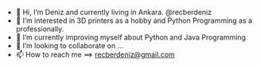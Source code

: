 - 👋 Hi, I’m Deniz and currently living in Ankara. @recberdeniz
- 👀 I’m interested in 3D printers as a hobby and Python Programming as a professionally.
- 🌱 I’m currently improving myself about Python and Java Programming
- 💞️ I’m looking to collaborate on ...
- 📫 How to reach me ==> recberdeniz@gmail.com

<!---
recberdeniz/recberdeniz is a ✨ special ✨ repository because its `README.md` (this file) appears on your GitHub profile.
You can click the Preview link to take a look at your changes.
--->
